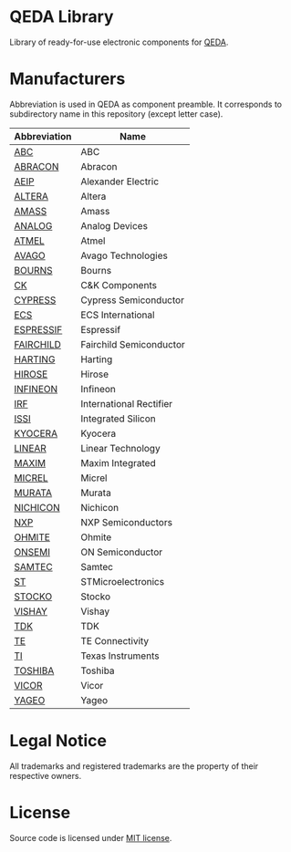 QEDA Library
============

Library of ready-for-use electronic components for [QEDA](https://github.com/qeda/qeda).

Manufacturers
=============

Abbreviation is used in QEDA as component preamble. It corresponds to subdirectory name in this repository (except letter case).

Abbreviation                            | Name
----------------------------------------|---------------------------------------
[ABC](./abc/)                           | ABC
[ABRACON](./abracon/)                   | Abracon
[AEIP](./aeip/)                         | Alexander Electric
[ALTERA](./altera/)                     | Altera
[AMASS](./amass/)                       | Amass
[ANALOG](./analog/)                     | Analog Devices
[ATMEL](./atmel/)                       | Atmel
[AVAGO](./avago/)                       | Avago Technologies
[BOURNS](./bourns/)                     | Bourns
[CK](./ck/)                             | C&K Components
[CYPRESS](./cypress/)                   | Cypress Semiconductor
[ECS](./ecs/)                           | ECS International
[ESPRESSIF](./espressif/)               | Espressif
[FAIRCHILD](./fairchild/)               | Fairchild Semiconductor
[HARTING](./harting/)                   | Harting
[HIROSE](./hirose/)                     | Hirose
[INFINEON](./infineon/)                 | Infineon
[IRF](./irf/)                           | International Rectifier
[ISSI](./issi/)                         | Integrated Silicon
[KYOCERA](./kyocera/)                   | Kyocera
[LINEAR](./linear/)                     | Linear Technology
[MAXIM](./maxim/)                       | Maxim Integrated
[MICREL](./micrel/)                     | Micrel
[MURATA](./murata/)                     | Murata
[NICHICON](./nichicon/)                 | Nichicon
[NXP](./nxp/)                           | NXP Semiconductors
[OHMITE](./ohmite/)                     | Ohmite
[ONSEMI](./onsemi/)                     | ON Semiconductor
[SAMTEC](./samtec/)                     | Samtec
[ST](./st/)                             | STMicroelectronics
[STOCKO](./stocko/)                     | Stocko
[VISHAY](./vishay/)                     | Vishay
[TDK](./tdk/)                           | TDK
[TE](./te/)                             | TE Connectivity
[TI](./ti/)                             | Texas Instruments
[TOSHIBA](./toshiba/)                   | Toshiba
[VICOR](./vicor/)                       | Vicor
[YAGEO](./yageo/)                       | Yageo

Legal Notice
============

All trademarks and registered trademarks are the property of their respective owners.

License
=======

Source code is licensed under [MIT license](./LICENSE.md).
